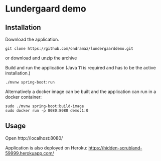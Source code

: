 # Lundergaard demo

## Installation

Download the application.
```
git clone https://github.com/ondramaz/lundergaarddemo.git  
```
or download and unzip the archive 

Build and run the application (Java 11 is required and has to be the active installation.)

```
./mvnw spring-boot:run
```

Alternatively a docker image can be built and the application can run in a docker container:

```
sudo ./mvnw spring-boot:build-image
sudo docker run -p 8080:8080 demo:1:0
```

## Usage

Open http://localhost:8080/

Application is also deployed on Heroku:
https://hidden-scrubland-59999.herokuapp.com/
